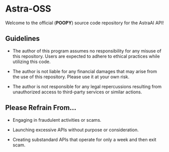 # Astra-OSS

Welcome to the official (**POOPY**) source code repository for the AstraAI API!

## Guidelines

- The author of this program assumes no responsibility for any misuse of this repository. Users are expected to adhere to ethical practices while utilizing this code.

- The author is not liable for any financial damages that may arise from the use of this repository. Please use it at your own risk.

- The author is not responsible for any legal repercussions resulting from unauthorized access to third-party services or similar actions.

## Please Refrain From...

- Engaging in fraudulent activities or scams.
  
- Launching excessive APIs without purpose or consideration.

- Creating substandard APIs that operate for only a week and then exit scam.

